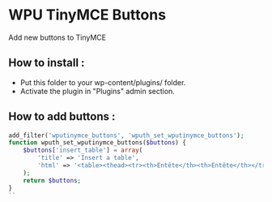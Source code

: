 WPU TinyMCE Buttons
=================

Add new buttons to TinyMCE

How to install :
---

* Put this folder to your wp-content/plugins/ folder.
* Activate the plugin in "Plugins" admin section.

How to add buttons :
---

```php
add_filter('wputinymce_buttons', 'wputh_set_wputinymce_buttons');
function wputh_set_wputinymce_buttons($buttons) {
    $buttons['insert_table'] = array(
        'title' => 'Insert a table',
        'html' => '<table><thead><tr><th>Entête</th><th>Entête</th></tr></thead><tbody><tr><td>Content</td><td>Content</td></tr></tbody></table>'
    );
    return $buttons;
}
``